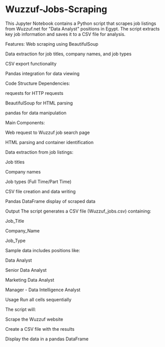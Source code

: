 # Wuzzuf-Jobs-Scraping
This Jupyter Notebook contains a Python script that scrapes job listings from Wuzzuf.net for "Data Analyst" positions in Egypt. The script extracts key job information and saves it to a CSV file for analysis.

Features:
Web scraping using BeautifulSoup

Data extraction for job titles, company names, and job types

CSV export functionality

Pandas integration for data viewing

Code Structure
Dependencies:

requests for HTTP requests

BeautifulSoup for HTML parsing

pandas for data manipulation

Main Components:

Web request to Wuzzuf job search page

HTML parsing and container identification

Data extraction from job listings:

Job titles

Company names

Job types (Full Time/Part Time)

CSV file creation and data writing

Pandas DataFrame display of scraped data

Output
The script generates a CSV file (Wuzzuf_jobs.csv) containing:

Job_Title

Company_Name

Job_Type

Sample data includes positions like:

Data Analyst

Senior Data Analyst

Marketing Data Analyst

Manager - Data Intelligence Analyst

Usage
Run all cells sequentially

The script will:

Scrape the Wuzzuf website

Create a CSV file with the results

Display the data in a pandas DataFrame
